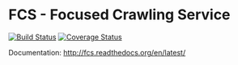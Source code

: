 FCS - Focused Crawling Service
===

[![Build Status](https://travis-ci.org/agh-glk/fcs.svg?branch=master)](https://travis-ci.org/agh-glk/fcs) [![Coverage Status](https://coveralls.io/repos/agh-glk/fcs/badge.png?branch=master)](https://coveralls.io/r/agh-glk/fcs?branch=master)

Documentation: http://fcs.readthedocs.org/en/latest/ 
